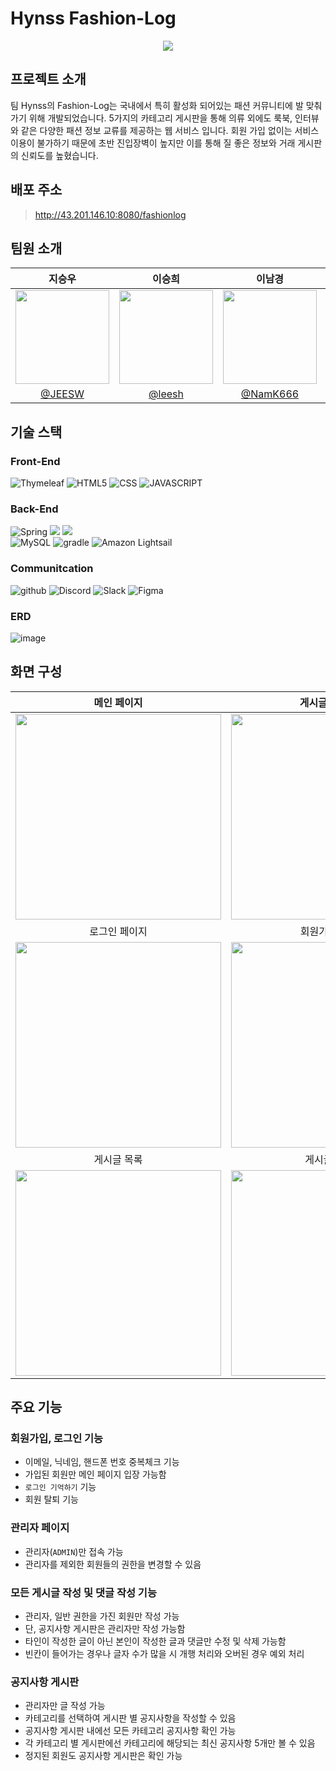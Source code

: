 # Hynss Fashion-Log
<div align="center">
  <img src = "https://github.com/user-attachments/assets/bc9d675c-1535-444a-850f-74e564057e82">                
</div>


## 프로젝트 소개
<p>
  팀 Hynss의 Fashion-Log는 국내에서 특히 활성화 되어있는 패션 커뮤니티에 발 맞춰가기 위해 개발되었습니다.
  5가지의 카테고리 게시판을 통해 의류 외에도 룩북, 인터뷰와 같은 다양한 패션 정보 교류를 제공하는 웹 서비스 입니다.
  회원 가입 없이는 서비스 이용이 불가하기 때문에 초반 진입장벽이 높지만 이를 통해 질 좋은 정보와 거래 게시판의 신뢰도를 높혔습니다.
</p>


## 배포 주소
> http://43.201.146.10:8080/fashionlog


## 팀원 소개
|지승우|이승희|이남경|허영윤|
|:-:|:-:|:-:|:-:|
|<img src="https://avatars.githubusercontent.com/u/41260600?v=4" width="150" height="150"/>|<img src="https://avatars.githubusercontent.com/u/2533026?v=4" width="150" height="150"/>|<img src="https://avatars.githubusercontent.com/u/168792873?v=4" width="150" height="150"/>|<img src="https://avatars.githubusercontent.com/u/77563168?v=4" width="150" height="150"/>|
|[@JEESW](https://github.com/JEESW)|[@leesh](https://github.com/leesh)|[@NamK666](https://github.com/NamK666)|[@cloudisme99](https://github.com/cloudisme99)|


## 기술 스택
### Front-End
<img alt="Thymeleaf" src="https://img.shields.io/badge/Thymeleaf-005F0F?style=for-the-badge&logo=Thymeleaf&logoColor=white"> <img alt="HTML5" src="https://img.shields.io/badge/html5-E34F26?style=for-the-badge&logo=html5&logoColor=white"> <img alt="CSS" src="https://img.shields.io/badge/css-1572B6?style=for-the-badge&logo=css3&logoColor=white"> <img alt="JAVASCRIPT" src="https://img.shields.io/badge/javascript-F7DF1E?style=for-the-badge&logo=javascript&logoColor=black"> 
<br>

### Back-End
<img alt="Spring" src="https://img.shields.io/badge/Spring-6DB33F.svg?style=for-the-badge&logo=Spring&logoColor=white"/> <img src="https://img.shields.io/badge/spring boot-6DB33F?style=for-the-badge&logo=spring boot&logoColor=white"> <img src="https://img.shields.io/badge/spring Security-6DB33F?style=for-the-badge&logo=spring Security&logoColor=white"> <br> 
<img alt="MySQL" src ="https://img.shields.io/badge/MySQL-003545.svg?&style=for-the-badge&logo=MySQL&logoColor=white"/> <img alt="gradle" src="https://img.shields.io/badge/gradle-02303A?style=for-the-badge&logo=gradle&logoColor=white">
<img alt="Amazon Lightsail" src ="https://img.shields.io/badge/Amazon Lightsail-FF9900.svg?&style=for-the-badge&logo=Amazon Lightsail&logoColor=white"/>

### Communitcation
<img alt="github" src="https://img.shields.io/badge/github-181717?style=for-the-badge&logo=github&logoColor=white"> <img alt="Discord" src="https://img.shields.io/badge/Discord-5865F2?style=for-the-badge&logo=Discord&logoColor=white"> <img alt="Slack" src="https://img.shields.io/badge/Slack-4A154B?style=for-the-badge&logo=Slack&logoColor=white"> <img alt="Figma" src="https://img.shields.io/badge/Figma-F24E1E?style=for-the-badge&logo=Figma&logoColor=white">

### ERD
![image](https://github.com/user-attachments/assets/c7e5afe2-ce69-47ed-b884-c14c98c4238e)


## 화면 구성
| 메인 페이지  |  게시글/댓글작성   |
| :-------------------------------------------: | :------------: |
|  <img width="329" src="https://github.com/user-attachments/assets/2175d659-7485-49d5-b3a4-4aedf078acf7"/> |  <img width="329" src="https://github.com/user-attachments/assets/f83deb73-ac92-4525-959b-cb688f3818fd"/>|  
| 로그인 페이지   |  회원가입 페이지   |  
| <img width="329" src="https://github.com/user-attachments/assets/1bebba91-250f-4998-8386-da8fcf50e64f"/>   |  <img width="329" src="https://github.com/user-attachments/assets/b9071f53-1196-43d1-8afc-8044b6b30f9d"/>     |
| 게시글 목록   |  게시글 디테일   |  
| <img width="329" src="https://github.com/user-attachments/assets/810d9a4d-a417-41ab-8190-88d1057ccaf8"/>   |  <img width="329" src="https://github.com/user-attachments/assets/c56389c2-d3a0-41b4-bf42-de9ce93eba89"/>     |


## 주요 기능
### 회원가입, 로그인 기능
- 이메일, 닉네임, 핸드폰 번호 중복체크 기능
- 가입된 회원만 메인 페이지 입장 가능함
- `로그인 기억하기` 기능
- 회원 탈퇴 기능

### 관리자 페이지
- 관리자(`ADMIN`)만 접속 가능
- 관리자를 제외한 회원들의 권한을 변경할 수 있음

### 모든 게시글 작성 및 댓글 작성 기능
- 관리자, 일반 권한을 가진 회원만 작성 가능
- 단, 공지사항 게시판은 관리자만 작성 가능함
- 타인이 작성한 글이 아닌 본인이 작성한 글과 댓글만 수정 및 삭제 가능함
- 빈칸이 들어가는 경우나 글자 수가 많을 시 개행 처리와 오버된 경우 예외 처리
  
### 공지사항 게시판
- 관리자만 글 작성 가능
- 카테고리를 선택하여 게시판 별 공지사항을 작성할 수 있음
- 공지사항 게시판 내에선 모든 카테고리 공지사항 확인 가능
- 각 카테고리 별 게시판에선 카테고리에 해당되는 최신 공지사항 5개만 볼 수 있음
- 정지된 회원도 공지사항 게시판은 확인 가능


